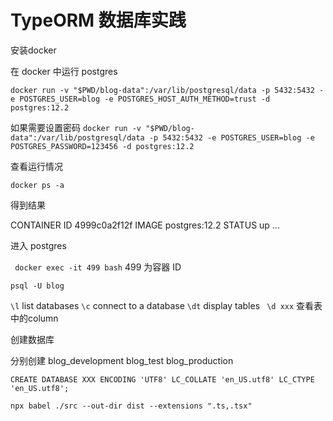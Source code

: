 # TypeORM 数据库实践

安装docker

在 docker 中运行 postgres

``` docker run -v "$PWD/blog-data":/var/lib/postgresql/data -p 5432:5432 -e POSTGRES_USER=blog -e POSTGRES_HOST_AUTH_METHOD=trust -d postgres:12.2 ```

如果需要设置密码
``` docker run -v "$PWD/blog-data":/var/lib/postgresql/data -p 5432:5432 -e POSTGRES_USER=blog -e POSTGRES_PASSWORD=123456 -d postgres:12.2 ```

查看运行情况

``` docker ps -a ```

得到结果

CONTAINER ID 4999c0a2f12f
IMAGE        postgres:12.2
STATUS       up
...

进入 postgres

``` docker exec -it 499 bash``` 499 为容器 ID

``` psql -U blog ```

``` \l ``` list databases
``` \c ``` connect to a database
``` \dt ``` display tables
``` \d xxx``` 查看表中的column

创建数据库

分别创建 blog_development blog_test blog_production

``` CREATE DATABASE XXX ENCODING 'UTF8' LC_COLLATE 'en_US.utf8' LC_CTYPE 'en_US.utf8'; ```


``` npx babel ./src --out-dir dist --extensions ".ts,.tsx" ```
